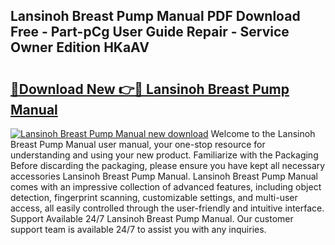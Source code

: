 ## Lansinoh Breast Pump Manual PDF Download Free - Part-pCg User Guide Repair - Service Owner Edition HKaAV

# <h2><a href="http://bc33133.oget.top/?id=Lansinoh+Breast+Pump+Manual">🔗Download New 👉🔴 Lansinoh Breast Pump Manual</a></h2>

[![Lansinoh Breast Pump Manual new download](https://i.imgur.com/5g1atiW.png)](http://bc33133.oget.top/?id=Lansinoh+Breast+Pump+Manual)
Welcome to the Lansinoh Breast Pump Manual user manual, your one-stop resource for understanding and using your new product. Familiarize with the Packaging Before discarding the packaging, please ensure you have kept all necessary accessories Lansinoh Breast Pump Manual. Lansinoh Breast Pump Manual comes with an impressive collection of advanced features, including object detection, fingerprint scanning, customizable settings, and multi-user access, all easily controlled through the user-friendly and intuitive interface. Support Available 24/7 Lansinoh Breast Pump Manual. Our customer support team is available 24/7 to assist you with any inquiries.
